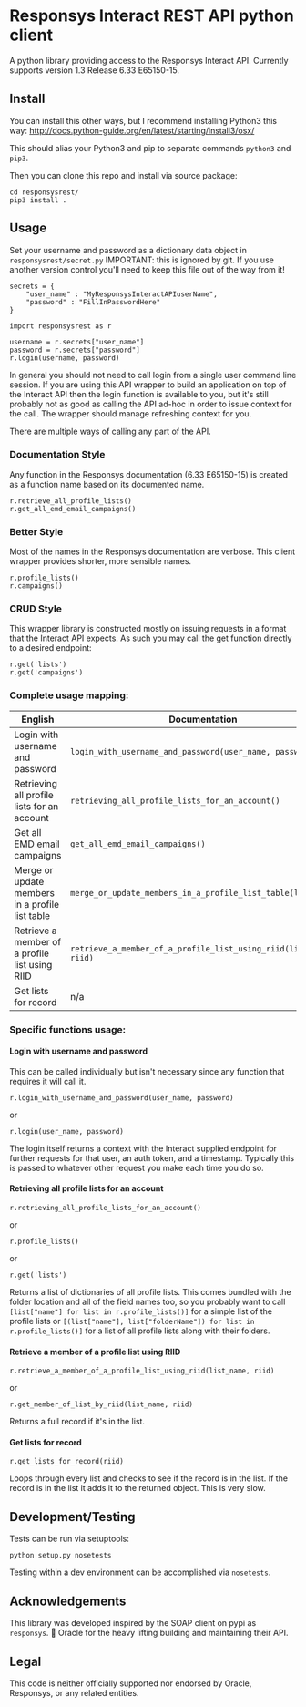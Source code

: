 # Responsys Interact REST API python client #

A python library providing access to the Responsys Interact API. Currently supports version 1.3 Release 6.33 E65150-15.

## Install ##

You can install this other ways, but I recommend installing Python3 this way:
http://docs.python-guide.org/en/latest/starting/install3/osx/

This should alias your Python3 and pip to separate commands `python3` and `pip3`.

Then you can clone this repo and install via source package:

    cd responsysrest/
    pip3 install .

## Usage ##

Set your username and password as a dictionary data object in `responsysrest/secret.py`
IMPORTANT: this is ignored by git. If you use another version control you'll need to keep this file out of the way from it!

```
secrets = {
    "user_name" : "MyResponsysInteractAPIuserName",
    "password" : "FillInPasswordHere"
}
```

```
import responsysrest as r

username = r.secrets["user_name"]
password = r.secrets["password"]
r.login(username, password)
```

In general you should not need to call login from a single user command line session. If you are using this API wrapper to build an application on top of the Interact API then the login function is available to you, but it's still probably not as good as calling the API ad-hoc in order to issue context for the call. The wrapper should manage refreshing context for you.

There are multiple ways of calling any part of the API.

### Documentation Style

Any function in the Responsys documentation (6.33 E65150-15) is created as a function name based on its documented name.

```
r.retrieve_all_profile_lists()
r.get_all_emd_email_campaigns()
```

### Better Style

Most of the names in the Responsys documentation are verbose. This client wrapper provides shorter, more sensible names.

```
r.profile_lists()
r.campaigns()
```

### CRUD Style

This wrapper library is constructed mostly on issuing requests in a format that the Interact API expects. As such you may call the get function directly to a desired endpoint:

```
r.get('lists')
r.get('campaigns')
```

### Complete usage mapping:
| English  | Documentation  | Better  | CRUD  |
|---    |---    |---    |---    |
| Login with username and password      | `login_with_username_and_password(user_name, password)`      | `login(user_name, password)`       | n/a      |
| Retrieving all profile lists for an account      | `retrieving_all_profile_lists_for_an_account()`      | `profile_lists()`      | `get('lists')`      |
| Get all EMD email campaigns      | `get_all_emd_email_campaigns()`      | `campaigns()`      | `get('campaigns')`      |
| Merge or update members in a profile list table      | `merge_or_update_members_in_a_profile_list_table(list)`      | `list_manage(list_name)`      | n/a      |
| Retrieve a member of a profile list using RIID      | `retrieve_a_member_of_a_profile_list_using_riid(list_name, riid)`      | `get_member_of_list_by_riid(list_name, riid)` | n/a     |
| Get lists for record      | n/a       | `get_lists_for_record(riid)` | n/a    |

### Specific functions usage:

#### Login with username and password

This can be called individually but isn't necessary since any function that requires it will call it.

    r.login_with_username_and_password(user_name, password)

or

    r.login(user_name, password)

The login itself returns a context with the Interact supplied endpoint for further requests for that user, an auth token, and a timestamp. Typically this is passed to whatever other request you make each time you do so.

#### Retrieving all profile lists for an account

    r.retrieving_all_profile_lists_for_an_account()

or

    r.profile_lists()

or
    
    r.get('lists')

Returns a list of dictionaries of all profile lists. This comes bundled with the folder location and all of the field names too, so you probably want to call `[list["name"] for list in r.profile_lists()]` for a simple list of the profile lists or `[(list["name"], list["folderName"]) for list in r.profile_lists()]` for a list of all profile lists along with their folders.

#### Retrieve a member of a profile list using RIID

    r.retrieve_a_member_of_a_profile_list_using_riid(list_name, riid)

or

    r.get_member_of_list_by_riid(list_name, riid)

Returns a full record if it's in the list.

#### Get lists for record

    r.get_lists_for_record(riid)

Loops through every list and checks to see if the record is in the list. If the record is in the list it adds it to the returned object. This is very slow.


## Development/Testing ##

Tests can be run via setuptools:

    python setup.py nosetests

Testing within a dev environment can be accomplished via ```nosetests```.

## Acknowledgements ##

This library was developed inspired by the SOAP client on pypi as ```responsys```. 
🙇 Oracle for the heavy lifting building and maintaining their API.

## Legal ##

This code is neither officially supported nor endorsed by Oracle, Responsys, or any related entities.
